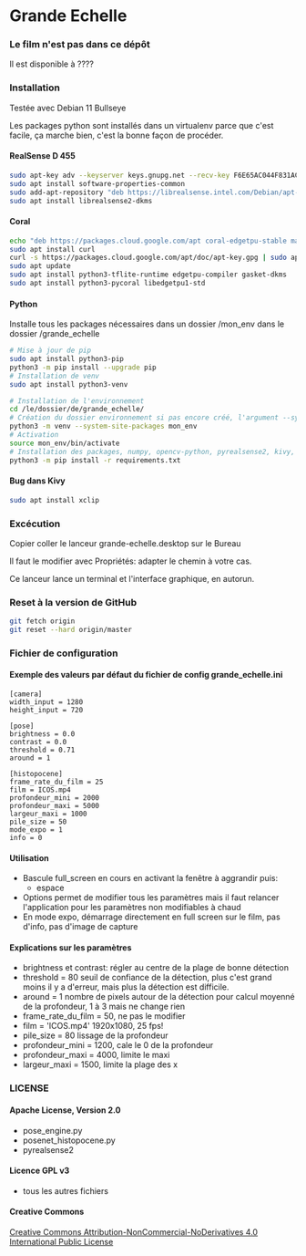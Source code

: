 # Grande Echelle

### Le film n'est pas dans ce dépôt
Il est disponible à ????

### Installation
Testée avec Debian 11 Bullseye

Les packages python sont installés dans un virtualenv parce que c'est facile, ça marche bien, c'est la bonne façon de procéder.

#### RealSense D 455
``` bash
sudo apt-key adv --keyserver keys.gnupg.net --recv-key F6E65AC044F831AC80A06380C8B3A55A6F3EFCDE || sudo apt-key adv --keyserver hkp://keyserver.ubuntu.com:80 --recv-key F6E65AC044F831AC80A06380C8B3A55A6F3EFCDE
sudo apt install software-properties-common
sudo add-apt-repository "deb https://librealsense.intel.com/Debian/apt-repo focal main" -u
sudo apt install librealsense2-dkms
```

#### Coral
``` bash
echo "deb https://packages.cloud.google.com/apt coral-edgetpu-stable main" | sudo tee /etc/apt/sources.list.d/coral-edgetpu.list
sudo apt install curl
curl -s https://packages.cloud.google.com/apt/doc/apt-key.gpg | sudo apt-key add -
sudo apt update
sudo apt install python3-tflite-runtime edgetpu-compiler gasket-dkms
sudo apt install python3-pycoral libedgetpu1-std
```

#### Python
Installe tous les packages nécessaires dans un dossier /mon_env dans le dossier /grande_echelle
``` bash
# Mise à jour de pip
sudo apt install python3-pip
python3 -m pip install --upgrade pip
# Installation de venv
sudo apt install python3-venv

# Installation de l'environnement
cd /le/dossier/de/grande_echelle/
# Création du dossier environnement si pas encore créé, l'argument --system-site-packages permet d'utiliser les packages système où est pycoral
python3 -m venv --system-site-packages mon_env
# Activation
source mon_env/bin/activate
# Installation des packages, numpy, opencv-python, pyrealsense2, kivy, ...
python3 -m pip install -r requirements.txt
```

#### Bug dans Kivy
``` bash
sudo apt install xclip
```


### Excécution
Copier coller le lanceur grande-echelle.desktop sur le Bureau

Il faut le modifier avec Propriétés: adapter le chemin à votre cas.

Ce lanceur lance un terminal et l'interface graphique, en autorun.

### Reset à la version de GitHub

``` bash
git fetch origin
git reset --hard origin/master
```

### Fichier de configuration

#### Exemple des valeurs par défaut du fichier de config grande_echelle.ini

```
[camera]
width_input = 1280
height_input = 720

[pose]
brightness = 0.0
contrast = 0.0
threshold = 0.71
around = 1

[histopocene]
frame_rate_du_film = 25
film = ICOS.mp4
profondeur_mini = 2000
profondeur_maxi = 5000
largeur_maxi = 1000
pile_size = 50
mode_expo = 1
info = 0
```

#### Utilisation
* Bascule full_screen en cours en activant la fenêtre à aggrandir puis:
    * espace
* Options permet de modifier tous les paramètres mais il faut relancer l'application pour les paramètres non modifiables à chaud
* En mode expo, démarrage directement en full screen sur le film, pas d'info, pas d'image de capture

#### Explications sur les  paramètres

* brightness et contrast: régler au centre de la plage de bonne détection
* threshold = 80 seuil de confiance de la détection, plus c'est grand moins il y a d'erreur, mais plus la détection est difficile.
* around = 1 nombre de pixels autour de la détection pour calcul moyenné de la profondeur, 1 à 3 mais ne change rien
* frame_rate_du_film = 50, ne pas le modifier
* film = 'ICOS.mp4' 1920x1080, 25 fps!
* pile_size = 80 lissage de la profondeur
* profondeur_mini = 1200, cale le 0 de la profondeur
* profondeur_maxi = 4000, limite le maxi
* largeur_maxi = 1500, limite la plage des x

### LICENSE

#### Apache License, Version 2.0

* pose_engine.py
* posenet_histopocene.py
* pyrealsense2

#### Licence GPL v3

* tous les autres fichiers

#### Creative Commons

[Creative Commons Attribution-NonCommercial-NoDerivatives 4.0 International Public License](http://oer2go.org/mods/en-boundless/creativecommons.org/licenses/by-nc-nd/4.0/legalcode.html)
